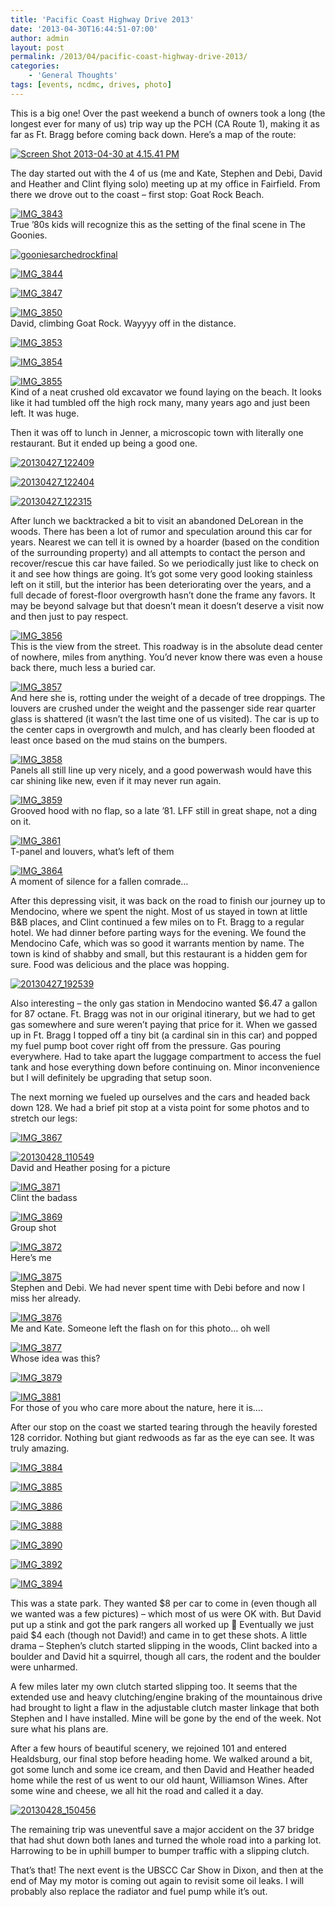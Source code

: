 ```yaml
---
title: 'Pacific Coast Highway Drive 2013'
date: '2013-04-30T16:44:51-07:00'
author: admin
layout: post
permalink: /2013/04/pacific-coast-highway-drive-2013/
categories:
    - 'General Thoughts'
tags: [events, ncdmc, drives, photo]
---
```


This is a big one! Over the past weekend a bunch of owners took a long (the longest ever for many of us) trip way up the PCH (CA Route 1), making it as far as Ft. Bragg before coming back down. Here’s a map of the route:

[![Screen Shot 2013-04-30 at 4.15.41 PM](/assets/images/2013/04/Screen-Shot-2013-04-30-at-4.15.41-PM-300x248.png)](/assets/images/2013/04/Screen-Shot-2013-04-30-at-4.15.41-PM.png)

The day started out with the 4 of us (me and Kate, Stephen and Debi, David and Heather and Clint flying solo) meeting up at my office in Fairfield. From there we drove out to the coast – first stop: Goat Rock Beach.

[![IMG_3843](/assets/images/2013/04/IMG_3843-300x225.jpg)](/assets/images/2013/04/IMG_3843.jpg)  
True ’80s kids will recognize this as the setting of the final scene in The Goonies.

[![gooniesarchedrockfinal](/assets/images/2013/04/gooniesarchedrockfinal-300x150.jpg)](/assets/images/2013/04/gooniesarchedrockfinal.jpg)

[![IMG_3844](/assets/images/2013/04/IMG_3844-300x225.jpg)](/assets/images/2013/04/IMG_3844.jpg)

[![IMG_3847](/assets/images/2013/04/IMG_3847-300x225.jpg)](/assets/images/2013/04/IMG_3847.jpg)

[![IMG_3850](/assets/images/2013/04/IMG_3850-300x225.jpg)](/assets/images/2013/04/IMG_3850.jpg)  
David, climbing Goat Rock. Wayyyy off in the distance.

[![IMG_3853](/assets/images/2013/04/IMG_3853-300x225.jpg)](/assets/images/2013/04/IMG_3853.jpg)

[![IMG_3854](/assets/images/2013/04/IMG_3854-300x225.jpg)](/assets/images/2013/04/IMG_3854.jpg)

[![IMG_3855](/assets/images/2013/04/IMG_3855-300x225.jpg)](/assets/images/2013/04/IMG_3855.jpg)  
Kind of a neat crushed old excavator we found laying on the beach. It looks like it had tumbled off the high rock many, many years ago and just been left. It was huge.

Then it was off to lunch in Jenner, a microscopic town with literally one restaurant. But it ended up being a good one.

[![20130427_122409](/assets/images/2013/04/20130427_122409-300x224.jpg)](/assets/images/2013/04/20130427_122409.jpg)

[![20130427_122404](/assets/images/2013/04/20130427_122404-300x224.jpg)](/assets/images/2013/04/20130427_122404.jpg)

[![20130427_122315](/assets/images/2013/04/20130427_122315-300x225.jpg)](/assets/images/2013/04/20130427_122315.jpg)

After lunch we backtracked a bit to visit an abandoned DeLorean in the woods. There has been a lot of rumor and speculation around this car for years. Nearest we can tell it is owned by a hoarder (based on the condition of the surrounding property) and all attempts to contact the person and recover/rescue this car have failed. So we periodically just like to check on it and see how things are going. It’s got some very good looking stainless left on it still, but the interior has been deteriorating over the years, and a full decade of forest-floor overgrowth hasn’t done the frame any favors. It may be beyond salvage but that doesn’t mean it doesn’t deserve a visit now and then just to pay respect.

[![IMG_3856](/assets/images/2013/04/IMG_3856-300x225.jpg)](/assets/images/2013/04/IMG_3856.jpg)  
This is the view from the street. This roadway is in the absolute dead center of nowhere, miles from anything. You’d never know there was even a house back there, much less a buried car.

[![IMG_3857](/assets/images/2013/04/IMG_3857-300x225.jpg)](/assets/images/2013/04/IMG_3857.jpg)  
And here she is, rotting under the weight of a decade of tree droppings. The louvers are crushed under the weight and the passenger side rear quarter glass is shattered (it wasn’t the last time one of us visited). The car is up to the center caps in overgrowth and mulch, and has clearly been flooded at least once based on the mud stains on the bumpers.

[![IMG_3858](/assets/images/2013/04/IMG_3858-300x225.jpg)](/assets/images/2013/04/IMG_3858.jpg)  
Panels all still line up very nicely, and a good powerwash would have this car shining like new, even if it may never run again.

[![IMG_3859](/assets/images/2013/04/IMG_3859-300x225.jpg)](/assets/images/2013/04/IMG_3859.jpg)  
Grooved hood with no flap, so a late ’81. LFF still in great shape, not a ding on it.

[![IMG_3861](/assets/images/2013/04/IMG_3861-300x225.jpg)](/assets/images/2013/04/IMG_3861.jpg)  
T-panel and louvers, what’s left of them

[![IMG_3864](/assets/images/2013/04/IMG_3864-300x225.jpg)](/assets/images/2013/04/IMG_3864.jpg)  
A moment of silence for a fallen comrade…

After this depressing visit, it was back on the road to finish our journey up to Mendocino, where we spent the night. Most of us stayed in town at little B&amp;B places, and Clint continued a few miles on to Ft. Bragg to a regular hotel. We had dinner before parting ways for the evening. We found the Mendocino Cafe, which was so good it warrants mention by name. The town is kind of shabby and small, but this restaurant is a hidden gem for sure. Food was delicious and the place was hopping.

[![20130427_192539](/assets/images/2013/04/20130427_192539-300x225.jpg)](/assets/images/2013/04/20130427_192539.jpg)

Also interesting – the only gas station in Mendocino wanted $6.47 a gallon for 87 octane. Ft. Bragg was not in our original itinerary, but we had to get gas somewhere and sure weren’t paying that price for it. When we gassed up in Ft. Bragg I topped off a tiny bit (a cardinal sin in this car) and popped my fuel pump boot cover right off from the pressure. Gas pouring everywhere. Had to take apart the luggage compartment to access the fuel tank and hose everything down before continuing on. Minor inconvenience but I will definitely be upgrading that setup soon.

The next morning we fueled up ourselves and the cars and headed back down 128. We had a brief pit stop at a vista point for some photos and to stretch our legs:

[![IMG_3867](/assets/images/2013/04/IMG_3867-300x225.jpg)](/assets/images/2013/04/IMG_3867.jpg)

[![20130428_110549](/assets/images/2013/04/20130428_110549-300x225.jpg)](/assets/images/2013/04/20130428_110549.jpg)  
David and Heather posing for a picture

[![IMG_3871](/assets/images/2013/04/IMG_3871-300x225.jpg)](/assets/images/2013/04/IMG_3871.jpg)  
Clint the badass

[![IMG_3869](/assets/images/2013/04/IMG_3869-300x225.jpg)](/assets/images/2013/04/IMG_3869.jpg)  
Group shot

[![IMG_3872](/assets/images/2013/04/IMG_3872-300x225.jpg)](/assets/images/2013/04/IMG_3872.jpg)  
Here’s me

[![IMG_3875](/assets/images/2013/04/IMG_3875-300x225.jpg)](/assets/images/2013/04/IMG_3875.jpg)  
Stephen and Debi. We had never spent time with Debi before and now I miss her already.

[![IMG_3876](/assets/images/2013/04/IMG_3876-300x225.jpg)](/assets/images/2013/04/IMG_3876.jpg)  
Me and Kate. Someone left the flash on for this photo… oh well

[![IMG_3877](/assets/images/2013/04/IMG_3877-300x225.jpg)](/assets/images/2013/04/IMG_3877.jpg)  
Whose idea was this?

[![IMG_3879](/assets/images/2013/04/IMG_3879-300x225.jpg)](/assets/images/2013/04/IMG_3879.jpg)

[![IMG_3881](/assets/images/2013/04/IMG_3881-300x225.jpg)](/assets/images/2013/04/IMG_3881.jpg)  
For those of you who care more about the nature, here it is….

After our stop on the coast we started tearing through the heavily forested 128 corridor. Nothing but giant redwoods as far as the eye can see. It was truly amazing.

[![IMG_3884](/assets/images/2013/04/IMG_3884-300x225.jpg)](/assets/images/2013/04/IMG_3884.jpg)

[![IMG_3885](/assets/images/2013/04/IMG_3885-300x225.jpg)](/assets/images/2013/04/IMG_3885.jpg)

[![IMG_3886](/assets/images/2013/04/IMG_3886-300x225.jpg)](/assets/images/2013/04/IMG_3886.jpg)

[![IMG_3888](/assets/images/2013/04/IMG_3888-300x225.jpg)](/assets/images/2013/04/IMG_3888.jpg)

[![IMG_3890](/assets/images/2013/04/IMG_3890-300x225.jpg)](/assets/images/2013/04/IMG_3890.jpg)

[![IMG_3892](/assets/images/2013/04/IMG_3892-300x225.jpg)](/assets/images/2013/04/IMG_3892.jpg)

[![IMG_3894](/assets/images/2013/04/IMG_3894-300x225.jpg)](/assets/images/2013/04/IMG_3894.jpg)

This was a state park. They wanted $8 per car to come in (even though all we wanted was a few pictures) – which most of us were OK with. But David put up a stink and got the park rangers all worked up 🙂 Eventually we just paid $4 each (though not David!) and came in to get these shots. A little drama – Stephen’s clutch started slipping in the woods, Clint backed into a boulder and David hit a squirrel, though all cars, the rodent and the boulder were unharmed.

A few miles later my own clutch started slipping too. It seems that the extended use and heavy clutching/engine braking of the mountainous drive had brought to light a flaw in the adjustable clutch master linkage that both Stephen and I have installed. Mine will be gone by the end of the week. Not sure what his plans are.

After a few hours of beautiful scenery, we rejoined 101 and entered Healdsburg, our final stop before heading home. We walked around a bit, got some lunch and some ice cream, and then David and Heather headed home while the rest of us went to our old haunt, Williamson Wines. After some wine and cheese, we all hit the road and called it a day.

[![20130428_150456](/assets/images/2013/04/20130428_150456-300x224.jpg)](/assets/images/2013/04/20130428_150456.jpg)

The remaining trip was uneventful save a major accident on the 37 bridge that had shut down both lanes and turned the whole road into a parking lot. Harrowing to be in uphill bumper to bumper traffic with a slipping clutch.

That’s that! The next event is the UBSCC Car Show in Dixon, and then at the end of May my motor is coming out again to revisit some oil leaks. I will probably also replace the radiator and fuel pump while it’s out.
